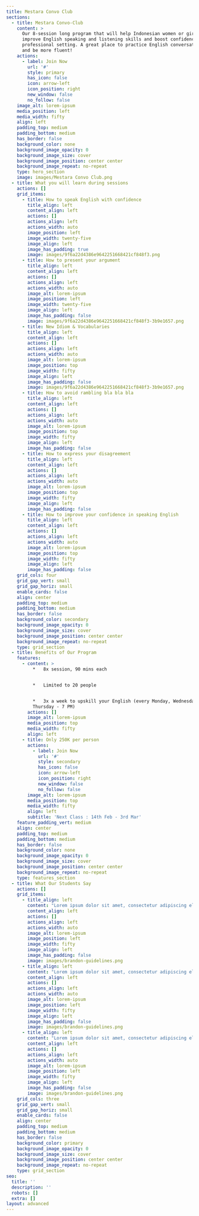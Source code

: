 ```yaml
---
title: Mestara Convo Club
sections:
  - title: Mestara Convo-Club
    content: >
      Our 8-session long program that will help Indonesian women or girls to
      improve English speaking and listening skills and boost confidence in a
      professional setting. A great place to practice English conversation skill
      and be more fluent!
    actions:
      - label: Join Now
        url: '#'
        style: primary
        has_icon: false
        icon: arrow-left
        icon_position: right
        new_window: false
        no_follow: false
    image_alt: lorem-ipsum
    media_position: left
    media_width: fifty
    align: left
    padding_top: medium
    padding_bottom: medium
    has_border: false
    background_color: none
    background_image_opacity: 0
    background_image_size: cover
    background_image_position: center center
    background_image_repeat: no-repeat
    type: hero_section
    image: images/Mestara Convo Club.png
  - title: What you will learn during sessions
    actions: []
    grid_items:
      - title: How to speak English with confidence
        title_align: left
        content_align: left
        actions: []
        actions_align: left
        actions_width: auto
        image_position: left
        image_width: twenty-five
        image_align: left
        image_has_padding: true
        image: images/9f6a22d4386e9642251668421cf848f3.png
      - title: How to present your argument
        title_align: left
        content_align: left
        actions: []
        actions_align: left
        actions_width: auto
        image_alt: lorem-ipsum
        image_position: left
        image_width: twenty-five
        image_align: left
        image_has_padding: false
        image: images/9f6a22d4386e9642251668421cf848f3-3b9e1657.png
      - title: New Idiom & Vocabularies
        title_align: left
        content_align: left
        actions: []
        actions_align: left
        actions_width: auto
        image_alt: lorem-ipsum
        image_position: top
        image_width: fifty
        image_align: left
        image_has_padding: false
        image: images/9f6a22d4386e9642251668421cf848f3-3b9e1657.png
      - title: How to avoid rambling bla bla bla
        title_align: left
        content_align: left
        actions: []
        actions_align: left
        actions_width: auto
        image_alt: lorem-ipsum
        image_position: top
        image_width: fifty
        image_align: left
        image_has_padding: false
      - title: How to express your disagreement
        title_align: left
        content_align: left
        actions: []
        actions_align: left
        actions_width: auto
        image_alt: lorem-ipsum
        image_position: top
        image_width: fifty
        image_align: left
        image_has_padding: false
      - title: How to improve your confidence in speaking English
        title_align: left
        content_align: left
        actions: []
        actions_align: left
        actions_width: auto
        image_alt: lorem-ipsum
        image_position: top
        image_width: fifty
        image_align: left
        image_has_padding: false
    grid_cols: four
    grid_gap_vert: small
    grid_gap_horiz: small
    enable_cards: false
    align: center
    padding_top: medium
    padding_bottom: medium
    has_border: false
    background_color: secondary
    background_image_opacity: 0
    background_image_size: cover
    background_image_position: center center
    background_image_repeat: no-repeat
    type: grid_section
  - title: Benefits of Our Program
    features:
      - content: >
          *   8x session, 90 mins each


          *   Limited to 20 people


          *   3x a week to upskill your English (every Monday, Wednesday, and
          Thursday - 7 PM)
        actions: []
        image_alt: lorem-ipsum
        media_position: top
        media_width: fifty
        align: left
      - title: Only 250K per person
        actions:
          - label: Join Now
            url: '#'
            style: secondary
            has_icon: false
            icon: arrow-left
            icon_position: right
            new_window: false
            no_follow: false
        image_alt: lorem-ipsum
        media_position: top
        media_width: fifty
        align: left
        subtitle: 'Next Class : 14th Feb - 3rd Mar'
    feature_padding_vert: medium
    align: center
    padding_top: medium
    padding_bottom: medium
    has_border: false
    background_color: none
    background_image_opacity: 0
    background_image_size: cover
    background_image_position: center center
    background_image_repeat: no-repeat
    type: features_section
  - title: What Our Students Say
    actions: []
    grid_items:
      - title_align: left
        content: "Lorem ipsum dolor sit amet, consectetur adipiscing elit. Donec nisl ligula, cursus id molestie vel, maximus aliquet risus.\n\n**Hanson Deck,**\_*App Developer, Studio*\n"
        content_align: left
        actions: []
        actions_align: left
        actions_width: auto
        image_alt: lorem-ipsum
        image_position: left
        image_width: fifty
        image_align: left
        image_has_padding: false
        image: images/brandon-guidelines.png
      - title_align: left
        content: "Lorem ipsum dolor sit amet, consectetur adipiscing elit. Donec nisl ligula, cursus id molestie vel, maximus aliquet risus.\n\n**Hanson Deck,**\_*App Developer, Studio*\n"
        content_align: left
        actions: []
        actions_align: left
        actions_width: auto
        image_alt: lorem-ipsum
        image_position: left
        image_width: fifty
        image_align: left
        image_has_padding: false
        image: images/brandon-guidelines.png
      - title_align: left
        content: "Lorem ipsum dolor sit amet, consectetur adipiscing elit. Donec nisl ligula, cursus id molestie vel, maximus aliquet risus.\n\n**Miles Tone,**\_*CEO, Studio*\n"
        content_align: left
        actions: []
        actions_align: left
        actions_width: auto
        image_alt: lorem-ipsum
        image_position: left
        image_width: fifty
        image_align: left
        image_has_padding: false
        image: images/brandon-guidelines.png
    grid_cols: three
    grid_gap_vert: small
    grid_gap_horiz: small
    enable_cards: false
    align: center
    padding_top: medium
    padding_bottom: medium
    has_border: false
    background_color: primary
    background_image_opacity: 0
    background_image_size: cover
    background_image_position: center center
    background_image_repeat: no-repeat
    type: grid_section
seo:
  title: ''
  description: ''
  robots: []
  extra: []
layout: advanced
---
```

